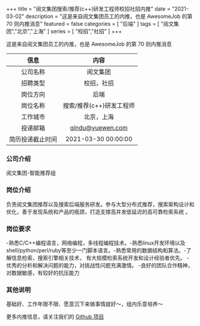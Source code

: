 +++
title = "阅文集团搜索/推荐(c++)研发工程师校招社招内推"
date = "2021-03-02"
description = "这是来自阅文集团员工的内推，也是 AwesomeJob 的第 70 则内推消息"
featured = false
categories = [
    "后端"
]
tags = [
    "阅文集团","北京","上海"
]
series = [
    "校招","社招"
]
+++

这是来自阅文集团员工的内推，也是 AwesomeJob 的第 70 则内推消息
<!--more-->

| 信息 | 内容 |
| :-----:| :----: |
| 公司名称 | 阅文集团 |
| 招聘类型 | 校招，社招 |
| 岗位方向 | 后端 |
| 岗位名称 | 搜索/推荐(c++)研发工程师 |
| 工作城市 | 北京，上海 |
| 投递邮箱 | qindu@yuewen.com |
| 简历投递截止时间 | 2021-03-30 00:00:00 |

### 公司介绍

阅文集团-智能推荐组

### 岗位介绍

负责阅文集团推荐以及搜索后端服务研发。参与大型分布式推荐，搜索架构设计和优化，善于发现系统和产品的瓶颈，打造支撑高并发低延迟的高可靠检索系统 。

### 岗位要求

-熟悉C/C++编程语言，网络编程，多线程编程技术。-熟悉linux开发环境以及shell/python/perl/ruby等至少一门脚本语言。-熟悉常用的数据结构和算法。-了解信息检索，搜索引擎相关技术， 有大规模检索系统开发和设计经验者优先。 -优秀的分析和解决问题的能力，对挑战性问题充满激情。 -良好的团队合作精神，对数据敏感，有较好的抗压能力

### 其他说明

基础好、工作年限不限、愿意沉下来做事情就好～，组内乐意培养～

更多内推信息，请关注我们的 [Github 项目](https://github.com/Dikea/AwesomeJob)

